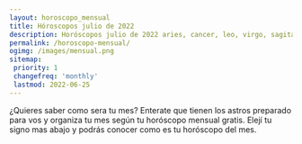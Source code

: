 ```yaml
---
layout: horoscopo_mensual
title: Hóroscopos julio de 2022
description: Horóscopos julio de 2022 aries, cancer, leo, virgo, sagitario, capricornio, escorpio, libra, piscis, acuario, geminis, tauro.
permalink: /horoscopo-mensual/
ogimg: /images/mensual.png
sitemap:
 priority: 1
 changefreq: 'monthly'
 lastmod: 2022-06-25
---
```

¿Quieres saber como sera tu mes? Enterate que tienen los astros preparado para vos y organiza tu mes según tu horóscopo mensual gratis. Elejí tu signo mas abajo y podrás conocer como es tu horóscopo del mes.